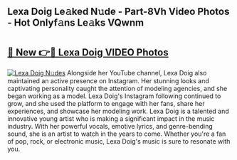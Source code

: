 ## Lexa Doig Le𝚊ked N𝚞de - Part-8Vh Video Photos - Hot Onlyf𝚊ns Le𝚊ks VQwnm

# <h2><a href="http://ab20852.deff.icu/?id=Lexa+Doig">🔗 New 👉🔴 Lexa Doig VIDEO Photos</a></h2>

[![Lexa Doig N𝚞des](https://i.imgur.com/rIISA9y.gif)](http://ab20852.deff.icu/?id=Lexa+Doig)
Alongside her YouTube channel, Lexa Doig also maintained an active presence on Instagram. Her stunning looks and captivating personality caught the attention of modeling agencies, and she began working as a model. Lexa Doig's Instagram following continued to grow, and she used the platform to engage with her fans, share her experiences, and showcase her modeling work. Lexa Doig is a talented and innovative young artist who is making a significant impact in the music industry. With her powerful vocals, emotive lyrics, and genre-bending sound, she is an artist to watch in the years to come. Whether you're a fan of pop, rock, or electronic music, Lexa Doig's music is sure to resonate with you.
